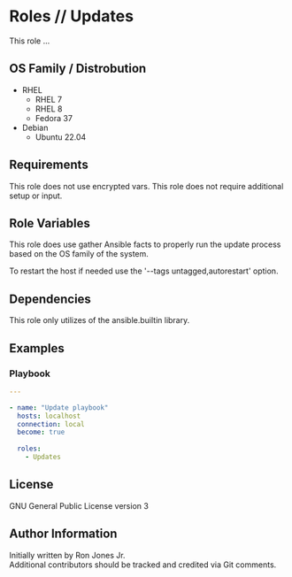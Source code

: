 # Roles // Updates

This role ... 

## OS Family / Distrobution
* RHEL
  * RHEL 7
  * RHEL 8
  * Fedora 37
* Debian
  * Ubuntu 22.04

## Requirements

This role does not use encrypted vars.  This role does not require additional setup or input.

## Role Variables

This role does use gather Ansible facts to properly run the update process based on the OS family of the system.

To restart the host if needed use the '--tags untagged,autorestart' option.

## Dependencies

This role only utilizes of the ansible.builtin library. 

## Examples 

### Playbook
```yaml
---

- name: "Update playbook"
  hosts: localhost
  connection: local
  become: true
  
  roles:
    - Updates
```

## License

GNU General Public License version 3

## Author Information

Initially written by Ron Jones Jr.  
Additional contributors should be tracked and credited via Git comments. 